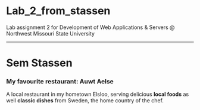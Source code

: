# Lab_2_from_stassen
Lab assignment 2 for Development of Web Applications &amp; Servers @ Northwest Missouri State University

---

# Sem Stassen

### My favourite restaurant: Auwt Aelse
A local restaurant in my hometown Elsloo, serving delicious **local foods** as well **classic dishes** from Sweden, the home country of the chef.